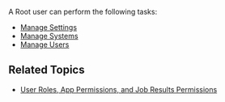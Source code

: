 A Root user can perform the following tasks:

* [Manage Settings](managing-settings.md)
* [Manage Systems](managing-systems.md)
* [Manage Users](managing-users)


## Related Topics
* [User Roles, App Permissions, and Job Results Permissions](/user-guide/app-permission-user-role.md)

